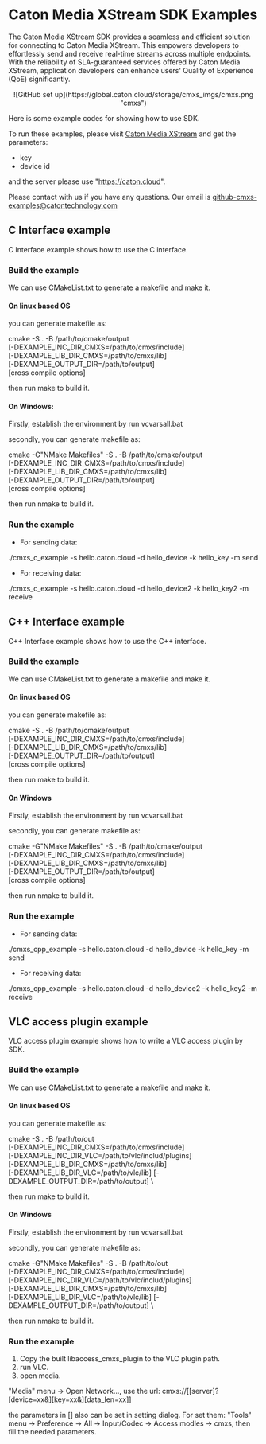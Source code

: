 # Caton Media XStream SDK Examples

The Caton Media XStream SDK provides a seamless and efficient solution for connecting to Caton Media XStream. This empowers developers to effortlessly send and receive real-time streams across multiple endpoints. With the reliability of SLA-guaranteed services offered by Caton Media XStream, application developers can enhance users' Quality of Experience (QoE) significantly.

<center>
![GitHub set up](https://global.caton.cloud/storage/cmxs_imgs/cmxs.png "cmxs")
</center>

Here is some example codes for showing how to use SDK.

To run these examples, please visit <a href="https://caton.cloud/console/xstream">Caton Media XStream</a> and get the parameters:

- key
- device id

and the server please use "https://caton.cloud".

Please contact with us if you have any questions. Our email is github-cmxs-examples@catontechnology.com


## C Interface example

C Interface example shows how to use the C interface.

### Build the example

We can use CMakeList.txt to generate a makefile and make it.

#### On linux based OS

you can generate makefile as:

 cmake -S . -B /path/to/cmake/output \
    [-DEXAMPLE_INC_DIR_CMXS=/path/to/cmxs/include] \
    [-DEXAMPLE_LIB_DIR_CMXS=/path/to/cmxs/lib] \
    [-DEXAMPLE_OUTPUT_DIR=/path/to/output] \
    [cross compile options]

 then run make to build it.


#### On Windows:


 Firstly, establish the environment by run vcvarsall.bat
 
 secondly, you can generate makefile as:

 cmake -G"NMake Makefiles" -S . -B /path/to/cmake/output \
    [-DEXAMPLE_INC_DIR_CMXS=/path/to/cmxs/include] \
    [-DEXAMPLE_LIB_DIR_CMXS=/path/to/cmxs/lib] \
    [-DEXAMPLE_OUTPUT_DIR=/path/to/output] \
    [cross compile options]

then run nmake to build it.

### Run the example

 * For sending data:

  ./cmxs_c_example -s hello.caton.cloud -d hello_device -k hello_key -m send

 * For receiving data:

  ./cmxs_c_example -s hello.caton.cloud -d hello_device2 -k hello_key2 -m receive


## C++ Interface example

C++ Interface example shows how to use the C++ interface.

### Build the example

We can use CMakeList.txt to generate a makefile and make it.

#### On linux based OS

you can generate makefile as:

 cmake -S . -B /path/to/cmake/output \
    [-DEXAMPLE_INC_DIR_CMXS=/path/to/cmxs/include] \
    [-DEXAMPLE_LIB_DIR_CMXS=/path/to/cmxs/lib] \
    [-DEXAMPLE_OUTPUT_DIR=/path/to/output] \
    [cross compile options]

 then run make to build it.

#### On Windows

Firstly, establish the environment by run vcvarsall.bat
 
secondly, you can generate makefile as:

 cmake -G"NMake Makefiles" -S . -B /path/to/cmake/output \
    [-DEXAMPLE_INC_DIR_CMXS=/path/to/cmxs/include] \
    [-DEXAMPLE_LIB_DIR_CMXS=/path/to/cmxs/lib] \
    [-DEXAMPLE_OUTPUT_DIR=/path/to/output] \
    [cross compile options]

then run nmake to build it.

### Run the example

 * For sending data:

  ./cmxs_cpp_example -s hello.caton.cloud -d hello_device -k hello_key -m send

 * For receiving data:

  ./cmxs_cpp_example -s hello.caton.cloud -d hello_device2 -k hello_key2 -m receive



## VLC access plugin example

VLC access plugin example shows how to write a VLC access plugin by SDK.

### Build the example

We can use CMakeList.txt to generate a makefile and make it.

#### On linux based OS

you can generate makefile as:

 cmake -S . -B /path/to/out \
    [-DEXAMPLE_INC_DIR_CMXS=/path/to/cmxs/include] \
    [-DEXAMPLE_INC_DIR_VLC=/path/to/vlc/includ/plugins] \
    [-DEXAMPLE_LIB_DIR_CMXS=/path/to/cmxs/lib] \
    [-DEXAMPLE_LIB_DIR_VLC=/path/to/vlc/lib]
    [-DEXAMPLE_OUTPUT_DIR=/path/to/output] \


 then run make to build it.

#### On Windows

Firstly, establish the environment by run vcvarsall.bat
 
secondly, you can generate makefile as:

 cmake -G"NMake Makefiles" -S . -B /path/to/out \
    [-DEXAMPLE_INC_DIR_CMXS=/path/to/cmxs/include] \
    [-DEXAMPLE_INC_DIR_VLC=/path/to/vlc/includ/plugins] \
    [-DEXAMPLE_LIB_DIR_CMXS=/path/to/cmxs/lib] \
    [-DEXAMPLE_LIB_DIR_VLC=/path/to/vlc/lib]
    [-DEXAMPLE_OUTPUT_DIR=/path/to/output] \

then run nmake to build it.

### Run the example



1. Copy the built libaccess_cmxs_plugin to the VLC plugin path.
2. run VLC.
3. open media.

"Media" menu -> Open Network..., use the url: cmxs://[[server]?[device=xx&][key=xx&][data_len=xx]]

the parameters in [] also can be set in setting dialog. For set them: "Tools" menu -> Preference -> All -> Input/Codec -> Access modles -> cmxs, then fill the needed parameters.




